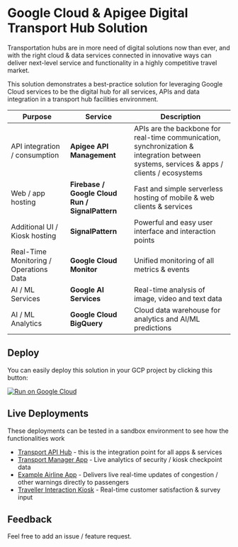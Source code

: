 # Google Cloud & Apigee Digital Transport Hub Solution
Transportation hubs are in more need of digital solutions now than ever, and with the right cloud & data services connected in innovative ways can deliver next-level service and functionality in a highly competitive travel market.

This solution demonstrates a best-practice solution for leveraging Google Cloud services to be the digital hub for all services, APIs and data integration in a transport hub facilities environment.

| Purpose   | Service   | Description   |
| ---       | ---       | ---           |
| API integration / consumption   | **Apigee API Management** | APIs are the backbone for real-time communication, synchronization & integration between systems, services & apps / clients / ecosystems
| Web / app hosting | **Firebase / Google Cloud Run / SignalPattern** | Fast and simple serverless hosting of mobile & web clients & services
| Additional UI / Kiosk hosting | **SignalPattern** | Powerful and easy user interface and interaction points
| Real-Time Monitoring / Operations Data | **Google Cloud Monitor** | Unified monitoring of all metrics & events
| AI / ML Services  | **Google AI Services**  | Real-time analysis of image, video and text data
| AI / ML Analytics | **Google Cloud BigQuery** | Cloud data warehouse for analytics and AI/ML predictions 

## Deploy
You can easily deploy this solution in your GCP project by clicking this button:

[![Run on Google Cloud](https://deploy.cloud.run/button.svg)](https://deploy.cloud.run?dir=services/transport-service)

## Live Deployments

These deployments can be tested in a sandbox environment to see how the functionalities work 

* [Transport API Hub](https://emea-poc13-kaleotransport.apigee.io/) - this is the integration point for all apps & services
* [Transport Manager App](https://transport-service-h7pi7igbcq-ey.a.run.app/apps/transport-manager/) - Live analytics of security / kiosk checkpoint data
* [Example Airline App](https://transport-service-h7pi7igbcq-ey.a.run.app/apps/passenger-app/) - Delivers live real-time updates of congestion / other warnings directly to passengers
* [Traveller Interaction Kiosk](https://www.signalpattern.com/patterns/apigee/airport) - Real-time customer satisfaction & survey input

## Feedback

Feel free to add an issue / feature request.
